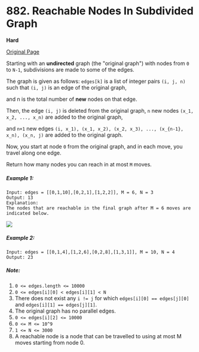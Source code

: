 # 882. Reachable Nodes In Subdivided Graph

**Hard**

[Original Page](https://leetcode.com/problems/reachable-nodes-in-subdivided-graph/)

Starting with an __undirected__ graph (the "original graph") with nodes from `0` to `N-1`, subdivisions are made to some of the edges.

The graph is given as follows: `edges[k]` is a list of integer pairs `(i, j, n)` such that `(i, j)` is an edge of the original graph,

and n is the total number of __new__ nodes on that edge. 

Then, the edge `(i, j)` is deleted from the original graph, `n` new nodes `(x_1, x_2, ..., x_n)` are added to the original graph,

and `n+1` new edges `(i, x_1), (x_1, x_2), (x_2, x_3), ..., (x_{n-1}, x_n), (x_n, j)` are added to the original graph.

Now, you start at node `0` from the original graph, and in each move, you travel along one edge. 

Return how many nodes you can reach in at most `M` moves.

##### Example 1:
```
Input: edges = [[0,1,10],[0,2,1],[1,2,2]], M = 6, N = 3
Output: 13
Explanation: 
The nodes that are reachable in the final graph after M = 6 moves are indicated below.
```
![](https://s3-lc-upload.s3.amazonaws.com/uploads/2018/08/01/origfinal.png)

##### Example 2:
```
Input: edges = [[0,1,4],[1,2,6],[0,2,8],[1,3,1]], M = 10, N = 4
Output: 23
```

##### Note:
1. `0 <= edges.length <= 10000`
2. `0 <= edges[i][0] < edges[i][1] < N`
3. There does not exist any `i != j` for which `edges[i][0] == edges[j][0]` and `edges[i][1] == edges[j][1]`.
4. The original graph has no parallel edges.
5. `0 <= edges[i][2] <= 10000`
6. `0 <= M <= 10^9`
7. `1 <= N <= 3000`
8. A reachable node is a node that can be travelled to using at most M moves starting from node 0.
